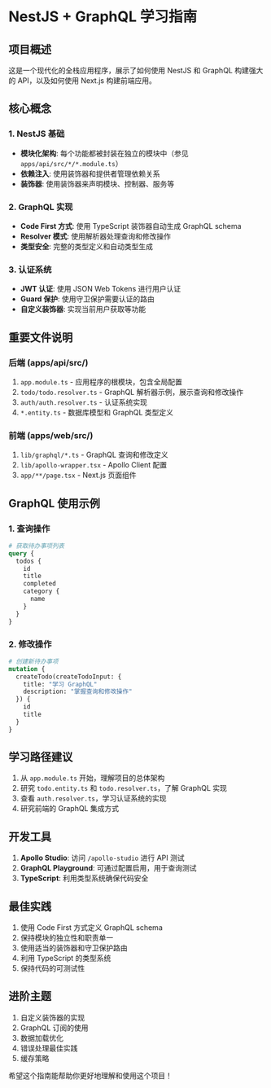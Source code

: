 # NestJS + GraphQL 学习指南

## 项目概述

这是一个现代化的全栈应用程序，展示了如何使用 NestJS 和 GraphQL 构建强大的 API，以及如何使用 Next.js 构建前端应用。

## 核心概念

### 1. NestJS 基础
- **模块化架构**: 每个功能都被封装在独立的模块中（参见 `apps/api/src/*/*.module.ts`）
- **依赖注入**: 使用装饰器和提供者管理依赖关系
- **装饰器**: 使用装饰器来声明模块、控制器、服务等

### 2. GraphQL 实现
- **Code First 方式**: 使用 TypeScript 装饰器自动生成 GraphQL schema
- **Resolver 模式**: 使用解析器处理查询和修改操作
- **类型安全**: 完整的类型定义和自动类型生成

### 3. 认证系统
- **JWT 认证**: 使用 JSON Web Tokens 进行用户认证
- **Guard 保护**: 使用守卫保护需要认证的路由
- **自定义装饰器**: 实现当前用户获取等功能

## 重要文件说明

### 后端 (apps/api/src/)
1. `app.module.ts` - 应用程序的根模块，包含全局配置
2. `todo/todo.resolver.ts` - GraphQL 解析器示例，展示查询和修改操作
3. `auth/auth.resolver.ts` - 认证系统实现
4. `*.entity.ts` - 数据库模型和 GraphQL 类型定义

### 前端 (apps/web/src/)
1. `lib/graphql/*.ts` - GraphQL 查询和修改定义
2. `lib/apollo-wrapper.tsx` - Apollo Client 配置
3. `app/**/page.tsx` - Next.js 页面组件

## GraphQL 使用示例

### 1. 查询操作
```graphql
# 获取待办事项列表
query {
  todos {
    id
    title
    completed
    category {
      name
    }
  }
}
```

### 2. 修改操作
```graphql
# 创建新待办事项
mutation {
  createTodo(createTodoInput: {
    title: "学习 GraphQL"
    description: "掌握查询和修改操作"
  }) {
    id
    title
  }
}
```

## 学习路径建议

1. 从 `app.module.ts` 开始，理解项目的总体架构
2. 研究 `todo.entity.ts` 和 `todo.resolver.ts`，了解 GraphQL 实现
3. 查看 `auth.resolver.ts`，学习认证系统的实现
4. 研究前端的 GraphQL 集成方式

## 开发工具

1. **Apollo Studio**: 访问 `/apollo-studio` 进行 API 测试
2. **GraphQL Playground**: 可通过配置启用，用于查询测试
3. **TypeScript**: 利用类型系统确保代码安全

## 最佳实践

1. 使用 Code First 方式定义 GraphQL schema
2. 保持模块的独立性和职责单一
3. 使用适当的装饰器和守卫保护路由
4. 利用 TypeScript 的类型系统
5. 保持代码的可测试性

## 进阶主题

1. 自定义装饰器的实现
2. GraphQL 订阅的使用
3. 数据加载优化
4. 错误处理最佳实践
5. 缓存策略

希望这个指南能帮助你更好地理解和使用这个项目！